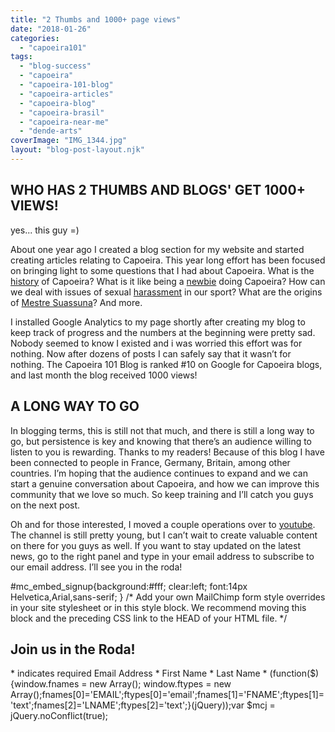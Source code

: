 ```yaml
---
title: "2 Thumbs and 1000+ page views"
date: "2018-01-26"
categories: 
  - "capoeira101"
tags: 
  - "blog-success"
  - "capoeira"
  - "capoeira-101-blog"
  - "capoeira-articles"
  - "capoeira-blog"
  - "capoeira-brasil"
  - "capoeira-near-me"
  - "dende-arts"
coverImage: "IMG_1344.jpg"
layout: "blog-post-layout.njk"
---
```


## WHO HAS 2 THUMBS AND BLOGS' GET 1000+ VIEWS!

yes... this guy =)

About one year ago I created a blog section for my website and started creating articles relating to Capoeira. This year long effort has been focused on bringing light to some questions that I had about Capoeira. What is the [history](https://dendearts.com/a-brief-history-of-capoeira/) of Capoeira? What is it like being a [newbie](https://dendearts.com/i-cant-even-do-a-cartwheel/) doing Capoeira? How can we deal with issues of sexual [harassment](https://dendearts.com/sexual-misconduct/) in our sport? What are the origins of [Mestre Suassuna](https://dendearts.com/video-the-biography-of-mestre-suassuna/)? And more.

I installed Google Analytics to my page shortly after creating my blog to keep track of progress and the numbers at the beginning were pretty sad. Nobody seemed to know I existed and i was worried this effort was for nothing. Now after dozens of posts I can safely say that it wasn’t for nothing. The Capoeira 101 Blog is ranked #10 on Google for Capoeira blogs, and last month the blog received 1000 views!

## A LONG WAY TO GO

In blogging terms, this is still not that much, and there is still a long way to go, but persistence is key and knowing that there’s an audience willing to listen to you is rewarding. Thanks to my readers! Because of this blog I have been connected to people in France, Germany, Britain, among other countries. I’m hoping that the audience continues to expand and we can start a genuine conversation about Capoeira, and how we can improve this community that we love so much. So keep training and I’ll catch you guys on the next post.

Oh and for those interested, I moved a couple operations over to [youtube](https://www.youtube.com/channel/UCxiwDy2xQUf_B5KkONrrzGg). The channel is still pretty young, but I can’t wait to create valuable content on there for you guys as well. If you want to stay updated on the latest news, go to the right panel and type in your email address to subscribe to our email address. I’ll see you in the roda!

#mc\_embed\_signup{background:#fff; clear:left; font:14px Helvetica,Arial,sans-serif; } /\* Add your own MailChimp form style overrides in your site stylesheet or in this style block. We recommend moving this block and the preceding CSS link to the HEAD of your HTML file. \*/

## Join us in the Roda!

\* indicates required Email Address \* First Name \* Last Name \* (function($) {window.fnames = new Array(); window.ftypes = new Array();fnames\[0\]='EMAIL';ftypes\[0\]='email';fnames\[1\]='FNAME';ftypes\[1\]='text';fnames\[2\]='LNAME';ftypes\[2\]='text';}(jQuery));var $mcj = jQuery.noConflict(true);
